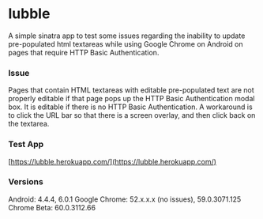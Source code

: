 # lubble

A simple sinatra app to test some issues regarding the inability to update pre-populated html textareas while using Google Chrome on Android on pages that require HTTP Basic Authentication. 

### Issue
Pages that contain HTML textareas with editable pre-populated text are not properly editable if that page pops up the HTTP Basic Authentication modal box. It is editable if there is no HTTP Basic Authentication.
A workaround is to click the URL bar so that there is a screen overlay, and then click back on the textarea.

### Test App
[https://lubble.herokuapp.com/](https://lubble.herokuapp.com/)

### Versions
Android: 4.4.4, 6.0.1
Google Chrome: 52.x.x.x (no issues), 59.0.3071.125 
Chrome Beta: 60.0.3112.66 
